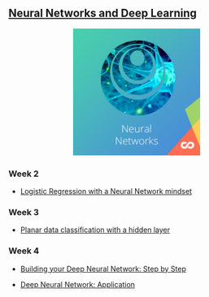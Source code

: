 ## [Neural Networks and Deep Learning](https://www.coursera.org/learn/neural-networks-deep-learning)
<p align="center"><img src="https://github.com/anuragdogra2192/Deep-Learning-Coursera/blob/master/zIcons/DL_Neural.jpg" width="250"></p>

### Week 2

* [Logistic Regression with a Neural Network mindset](https://github.com/anuragdogra2192/Deep-Learning-Coursera/blob/master/Neural_Networks_and_Deep_Learning/Week2/Logistic_Regression_as_a_Neural_Network/Logistic%20Regression%20with%20a%20Neural%20Network%20mindset%20v6.ipynb)

### Week 3

* [Planar data classification with a hidden layer](https://github.com/anuragdogra2192/Deep-Learning-Coursera/blob/master/Neural_Networks_and_Deep_Learning/Week3/Planar_data_classification_with_one_hidden_layer/Planar%20data%20classification%20with%20one%20hidden%20layer%20v5.ipynb)

### Week 4

* [Building your Deep Neural Network: Step by Step](https://github.com/anuragdogra2192/Deep-Learning-Coursera/blob/master/Neural_Networks_and_Deep_Learning/Week4/Building_your_Deep_Neural_Network_Step_by_Step/Building%20your%20Deep%20Neural%20Network%20-%20Step%20by%20Step%20v8.ipynb)
  
* [Deep Neural Network: Application](https://github.com/anuragdogra2192/Deep-Learning-Coursera/blob/master/Neural_Networks_and_Deep_Learning/Week4/Deep_Neural_Network_Application_Image_Classification/Deep%20Neural%20Network%20-%20Application%20v8.ipynb)
<!-- ![alt text](https://github.com/anuragdogra2192/Deep-Learning-Coursera/blob/master/zIcons/DL_Neural.jpg?raw=true) -->
